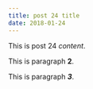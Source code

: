 ```yaml
---
title: post 24 title
date: 2018-01-24
---
```

This is post 24 *content*.

This is paragraph **2**.

This is paragraph ***3***.
